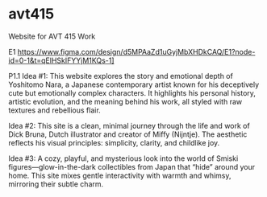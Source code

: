 # avt415
Website for AVT 415 Work

E1
https://www.figma.com/design/d5MPAaZd1uGyjMbXHDkCAQ/E1?node-id=0-1&t=qElHSkIFYYjM1KQs-1]


P1.1
Idea #1: This website explores the story and emotional depth of Yoshitomo Nara, a Japanese contemporary artist known for his deceptively cute but emotionally complex characters. It highlights his personal history, artistic evolution, and the meaning behind his work, all styled with raw textures and rebellious flair.

Idea #2: This site is a clean, minimal journey through the life and work of Dick Bruna, Dutch illustrator and creator of Miffy (Nijntje). The aesthetic reflects his visual principles: simplicity, clarity, and childlike joy.

Idea #3: A cozy, playful, and mysterious look into the world of Smiski figures—glow-in-the-dark collectibles from Japan that “hide” around your home. This site mixes gentle interactivity with warmth and whimsy, mirroring their subtle charm.

